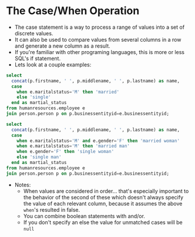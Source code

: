 # The Case/When Operation

* The case statement is a way to process a range of values into a set of discrete values.
* It can also be used to compare values from several columns in a row and generate a new column as a result. 
* If you're familiar with other programing languages, this is more or less SQL's if statement.
* Lets look at a couple examples:

```sql
select 
  concat(p.firstname, ' ', p.middlename, ' ', p.lastname) as name,
  case
    when e.maritalstatus='M' then 'married'
	else 'single'
  end as martial_status
from humanresources.employee e
join person.person p on p.businessentityid=e.businessentityid;
```

```sql
select 
  concat(p.firstname, ' ', p.middlename, ' ', p.lastname) as name,
  case
    when e.maritalstatus='M' and e.gender='F' then 'married woman'
	when e.maritalstatus='M' then 'married man'
	when e.gender='F' then 'single woman'
	else 'single man'
  end as martial_status
from humanresources.employee e
join person.person p on p.businessentityid=e.businessentityid;
```

* Notes: 
    * When values are considered in order... that's especially important to the behavior of the second of these which doesn't always specify the value of each relevant column, because it assumes the above `when`'s resulted in false.
    * You can combine boolean statements with and/or.
    * If you don't specify an else the value for unmatched cases will be `null`